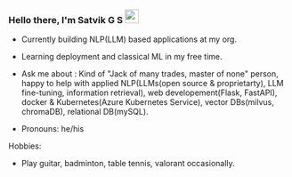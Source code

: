 ### Hello there, I'm Satvik G S  <img src="https://media.giphy.com/media/hvRJCLFzcasrR4ia7z/giphy.gif" width="25px">



-   Currently building NLP(LLM) based applications at my org.
-   Learning deployment and classical ML in my free time.
  


-   Ask me about : Kind of "Jack of many trades, master of none" person, happy to help with applied NLP(LLMs(open source & proprietarty), LLM fine-tuning, information retrieval), web developement(Flask, FastAPI), docker & Kubernetes(Azure Kubernetes Service), vector DBs(milvus, chromaDB), relational DB(mySQL).
-   Pronouns: he/his
    
Hobbies:

- Play guitar, badminton, table tennis, valorant occasionally.
  
